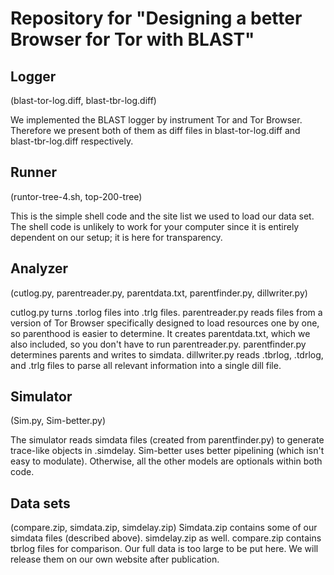 # Repository for "Designing a better Browser for Tor with BLAST"

Logger 
---
(blast-tor-log.diff, blast-tbr-log.diff)

We implemented the BLAST logger by instrument Tor and Tor Browser.
Therefore we present both of them as diff files
in blast-tor-log.diff and blast-tbr-log.diff respectively. 

Runner
---
(runtor-tree-4.sh, top-200-tree)

This is the simple shell code and the site list we used to load our data set.
The shell code is unlikely to work for your computer since it is entirely
dependent on our setup; it is here for transparency. 

Analyzer
---
(cutlog.py, parentreader.py, parentdata.txt, parentfinder.py, dillwriter.py)

cutlog.py turns .torlog files into .trlg files. 
parentreader.py reads files from a version of Tor Browser specifically designed to
load resources one by one, so parenthood is easier to determine.
It creates parentdata.txt, which we also included, so you don't have to run parentreader.py.
parentfinder.py determines parents and writes to simdata. 
dillwriter.py reads .tbrlog, .tdrlog, and .trlg files to parse all relevant information into a single dill file. 

Simulator
---
(Sim.py, Sim-better.py)

The simulator reads simdata files (created from parentfinder.py) to generate trace-like objects in .simdelay. 
Sim-better uses better pipelining (which isn't easy to modulate). Otherwise, all the other models
are optionals within both code. 

Data sets
---
(compare.zip, simdata.zip, simdelay.zip)
Simdata.zip contains some of our simdata files (described above).
simdelay.zip as well. 
compare.zip contains tbrlog files for comparison. 
Our full data is too large to be put here.
We will release them on our own website after publication. 
